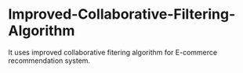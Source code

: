 # Improved-Collaborative-Filtering-Algorithm
It uses improved collaborative fitering algorithm for E-commerce recommendation system.
